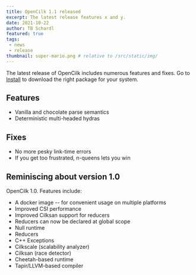 ```yaml
---
title: OpenCilk 1.1 released
excerpt: The latest release features x and y.
date: 2021-10-22
author: TB Schardl
featured: true
tags: 
 - news
 - release
thumbnail: super-mario.png # relative to /src/static/img/
---
```


The latest release of OpenCilk includes numerous features and fixes.
Go to [Install](/doc/users-guide/install/) to download the right package for your system.

## Features
- Vanilla and chocolate parse semantics
- Deterministic multi-headed hydras

## Fixes
- No more pesky link-time errors
- If you get too frustrated, n-queens lets you win

## Reminiscing about version 1.0

OpenCilk 1.0. Features include:
- A docker image -- for convenient usage on multiple platforms
- Improved CSI performance
- Improved Cilksan support for reducers
- Reducers can now be declared at global scope
- Null runtime
- Reducers
- C++ Exceptions
- Cilkscale (scalability analyzer)
- Cilksan (race detector)
- Cheetah-based runtime
- Tapir/LLVM-based compiler
